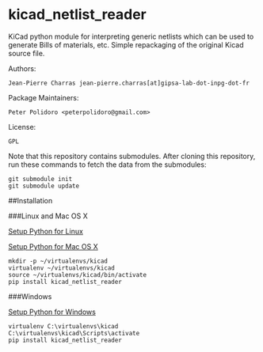 kicad_netlist_reader
====================

KiCad python module for interpreting generic netlists which can be
used to generate Bills of materials, etc. Simple repackaging of the
original Kicad source file.

Authors:

    Jean-Pierre Charras jean-pierre.charras[at]gipsa-lab-dot-inpg-dot-fr

Package Maintainers:

    Peter Polidoro <peterpolidoro@gmail.com>

License:

    GPL

Note that this repository contains submodules. After cloning this
repository, run these commands to fetch the data from the submodules:

```shell
git submodule init
git submodule update
```

##Installation

###Linux and Mac OS X

[Setup Python for Linux](./PYTHON_SETUP_LINUX.md)

[Setup Python for Mac OS X](./PYTHON_SETUP_MAC_OS_X.md)

```shell
mkdir -p ~/virtualenvs/kicad
virtualenv ~/virtualenvs/kicad
source ~/virtualenvs/kicad/bin/activate
pip install kicad_netlist_reader
```

###Windows

[Setup Python for Windows](./PYTHON_SETUP_WINDOWS.md)

```shell
virtualenv C:\virtualenvs\kicad
C:\virtualenvs\kicad\Scripts\activate
pip install kicad_netlist_reader
```
